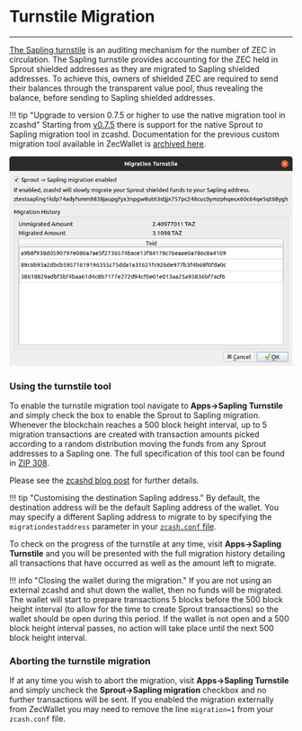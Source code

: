 # Turnstile Migration

---

[The Sapling turnstile](https://zcash.readthedocs.io/en/latest/rtd_pages/sapling_turnstile.html) is an auditing mechanism for the number of ZEC in circulation. The Sapling turnstile provides accounting for the ZEC held in Sprout shielded addresses as they are migrated to Sapling shielded addresses. To achieve this, owners of shielded ZEC are required to send their balances through the transparent value pool, thus revealing the balance, before sending to Sapling shielded addresses.

!!! tip "Upgrade to version 0.7.5 or higher to use the native migration tool in zcashd"
    Starting from [v0.7.5](https://github.com/ZcashFoundation/zecwallet/releases/tag/0.7.5) there is support for the native Sprout to Sapling migration tool in zcashd. Documentation for the previous custom migration tool available in ZecWallet is [archived here](/turnstile-migration-archived).

![Turnstile migration tool](images/migration-tool.png)

### Using the turnstile tool

To enable the turnstile migration tool navigate to **Apps->Sapling Turnstile** and simply check the box to enable the Sprout to Sapling migration. Whenever the blockchain reaches a 500 block height interval, up to 5 migration transactions are created with transaction amounts picked according to a random distribution moving the funds from any Sprout addresses to a Sapling one. The full specification of this tool can be found in [ZIP 308](https://github.com/zcash/zips/blob/master/zip-0308.rst). 

Please see the [zcashd blog post](https://electriccoin.co/blog/sprout-to-sapling-migration-tool/) for further details.

!!! tip "Customising the destination Sapling address."
    By default, the destination address will be the default Sapling address of the wallet. You may specify a different Sapling address to migrate to by specifying the `migrationdestaddress` parameter in your [`zcash.conf` file](/using-zecwallet/#customising-zcashconf).

To check on the progress of the turnstile at any time, visit **Apps->Sapling Turnstile** and you will be presented with the full migration history detailing all transactions that have occurred as well as the amount left to migrate.

!!! info "Closing the wallet during the migration."
    If you are not using an external zcashd and shut down the wallet, then no funds will be migrated. The wallet will start to prepare transactions 5 blocks before the 500 block height interval (to allow for the time to create Sprout transactions) so the wallet should be open during this period. If the wallet is not open and a 500 block height interval passes, no action will take place until the next 500 block height interval.

### Aborting the turnstile migration

If at any time you wish to abort the migration, visit **Apps->Sapling Turnstile** and simply uncheck the **Sprout->Sapling migration** checkbox and no further transactions will be sent. If you enabled the migration externally from ZecWallet you may need to remove the line `migration=1` from your `zcash.conf` file.

